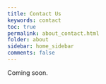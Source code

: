 ```yaml
---
title: Contact Us
keywords: contact
toc: true
permalink: about_contact.html
folder: about
sidebar: home_sidebar
comments: false
---
```


Coming soon.

<!-- TODO: Contact Information -->
